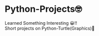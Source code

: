 # Python-Projects🤓
Learned Something Interesting 😀!!
<br>
Short projects on Python-Turtle(Graphics)🐢
